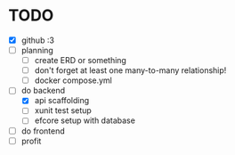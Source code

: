 # TODO

- [X] github :3
- [ ] planning
    - [ ] create ERD or something
    - [ ] don't forget at least one many-to-many relationship!
    - [ ] docker compose.yml
- [ ] do backend
    - [X] api scaffolding
    - [ ] xunit test setup
    - [ ] efcore setup with database
- [ ] do frontend
- [ ] profit
